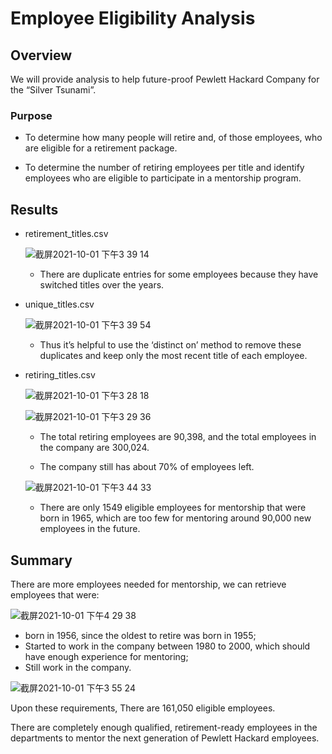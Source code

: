 # Employee Eligibility Analysis

## Overview

We will provide analysis to help future-proof Pewlett Hackard Company for the “Silver Tsunami”.

### Purpose

- To determine how many people will retire and, of those employees, who are eligible for a retirement package. 

- To determine the number of retiring employees per title and identify employees who are eligible to participate in a mentorship program.

## Results

- retirement_titles.csv

  ![截屏2021-10-01 下午3 39 14](https://user-images.githubusercontent.com/88747464/135682393-0fcf7dd8-8727-4967-9ea4-fcc95443a57d.png)

  - There are duplicate entries for some employees because they have switched titles over the years. 

- unique_titles.csv

  ![截屏2021-10-01 下午3 39 54](https://user-images.githubusercontent.com/88747464/135682449-50779d8a-5e88-4fbc-ab11-40ab53d52e37.png)

  - Thus it’s helpful to use the ‘distinct on’ method to remove these duplicates and keep only the most recent title of each employee.

- retiring_titles.csv

  ![截屏2021-10-01 下午3 28 18](https://user-images.githubusercontent.com/88747464/135681886-6fb77dac-3119-4725-ae7b-aaaf87fe20fb.png)

  ![截屏2021-10-01 下午3 29 36](https://user-images.githubusercontent.com/88747464/135681898-5b895cd1-1c21-477b-b2e0-d726b63043e2.png)

  - The total retiring employees are 90,398, and the total employees in the company are 300,024.
  
  - The company still has about 70% of employees left.
  
  ![截屏2021-10-01 下午3 44 33](https://user-images.githubusercontent.com/88747464/135682859-34763712-9d8d-4f13-9702-5f09c79f3ce9.png)

  - There are only 1549 eligible employees for mentorship that were born in 1965, which are too few for mentoring around 90,000 new employees in the future.

## Summary

There are more employees needed for mentorship, we can retrieve employees that were:

![截屏2021-10-01 下午4 29 38](https://user-images.githubusercontent.com/88747464/135682632-d32b3bef-0f39-4337-b8df-6c65ee91293d.png)

- born in 1956, since the oldest to retire was born in 1955;
- Started to work in the company between 1980 to 2000, which should have enough experience for mentoring;
- Still work in the company.

![截屏2021-10-01 下午3 55 24](https://user-images.githubusercontent.com/88747464/135682647-9979938c-641a-4492-a5bc-7e028cddf454.png)

Upon these requirements, There are 161,050 eligible employees. 

There are completely enough qualified, retirement-ready employees in the departments to mentor the next generation of Pewlett Hackard employees.
